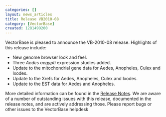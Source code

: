 ```yaml
---
categories: []
layout: news_articles
title: Release VB2010-08
category: [VectorBase]
created: 1281499200
---
```

VectorBase is pleased to announce the VB-2010-08 release. Highlights of this release include:
<ul>
<li>New genome browser look and feel.</li>
<li>Three <i>Aedes aegypti</i> expression studies added.</li>
<li>Update to the mitochondrial gene data for Aedes, Anopheles, Culex and Ixodes.</li>
<li>Update to the Xrefs for Aedes, Anopheles, Culex and Ixodes.</li>
<li>Update to the EST data for Aedes and Anopheles.</li>
</ul>
More detailed information can be found in the <A href="/release/release-vb2010-08">Release Notes</A>.
We are aware of a number of outstanding issues with this release, documented in the release notes, and are actively addressing those. Please report bugs or other issues to the VectorBase helpdesk

